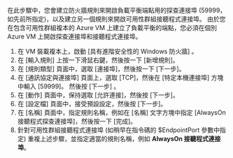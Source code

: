 在此步驟中，您會建立防火牆規則來開啟負載平衡端點用的探查連接埠 (59999，如先前所指定)，以及建立另一個規則來開啟可用性群組接聽程式連接埠。 由於您在包含可用性群組複本的 Azure VM 上建立了負載平衡的端點，您必須在個別 Azure VM 上開啟探查連接埠和接聽程式連接埠。

1. 在 VM 裝載複本上，啟動 [具有進階安全性的 Windows 防火牆] 。
2. 在 [輸入規則] 上按一下滑鼠右鍵，然後按一下 [新增規則]。
3. 在 [規則類型] 頁面中，選取 [連接埠]，然後按一下 [下一步]。
4. 在 [通訊協定與連接埠] 頁面上，選取 [TCP]，然後在 [特定本機連接埠] 方塊中輸入 [59999]。 然後按 [下一步] 。
5. 在 [動作] 頁面中，保持選取 [允許連接]，然後按 [下一步]。
6. 在 [設定檔] 頁面中，接受預設設定，然後按 [下一步]。
7. 在 [名稱] 頁面中，指定規則名稱，例如在 [名稱] 文字方塊中指定 [AlwaysOn 接聽程式探查連接埠]，然後按一下 [完成]。
8. 針對可用性群組接聽程式連接埠 (如稍早在指令碼的 $EndpointPort 參數中指定) 重複上述步驟，並指定適當的規則名稱，例如 **AlwaysOn 接聽程式連接埠**。



<!--HONumber=Nov16_HO5-->


